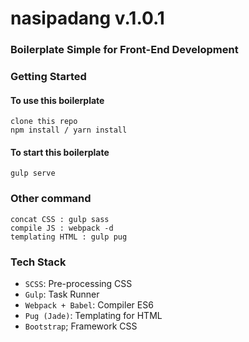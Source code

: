 # nasipadang v.1.0.1

### Boilerplate Simple for Front-End Development

### Getting Started

#### To use this boilerplate

```
clone this repo
npm install / yarn install
```

#### To start this boilerplate

```
gulp serve
```

### Other command

```
concat CSS : gulp sass
compile JS : webpack -d
templating HTML : gulp pug
```

### Tech Stack

* `SCSS`: Pre-processing CSS
* `Gulp`: Task Runner
* `Webpack + Babel`: Compiler ES6
* `Pug (Jade)`: Templating for HTML
* `Bootstrap`; Framework CSS
